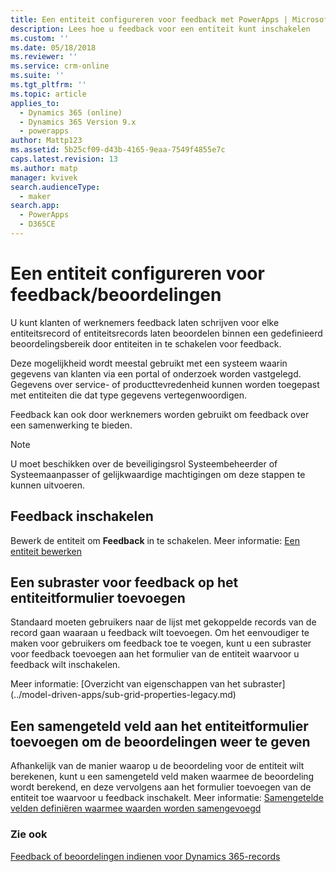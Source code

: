 ```yaml
---
title: Een entiteit configureren voor feedback met PowerApps | MicrosoftDocs
description: Lees hoe u feedback voor een entiteit kunt inschakelen
ms.custom: ''
ms.date: 05/18/2018
ms.reviewer: ''
ms.service: crm-online
ms.suite: ''
ms.tgt_pltfrm: ''
ms.topic: article
applies_to:
  - Dynamics 365 (online)
  - Dynamics 365 Version 9.x
  - powerapps
author: Mattp123
ms.assetid: 5b25cf09-d43b-4165-9eaa-7549f4855e7c
caps.latest.revision: 13
ms.author: matp
manager: kvivek
search.audienceType:
  - maker
search.app:
  - PowerApps
  - D365CE
---
```

# <a name="configure-an-entity-for-feedbackratings"></a>Een entiteit configureren voor feedback/beoordelingen

U kunt klanten of werknemers feedback laten schrijven voor elke entiteitsrecord of entiteitsrecords laten beoordelen binnen een gedefinieerd beoordelingsbereik door entiteiten in te schakelen voor feedback.  

Deze mogelijkheid wordt meestal gebruikt met een systeem waarin gegevens van klanten via een portal of onderzoek worden vastgelegd. Gegevens over service- of producttevredenheid kunnen worden toegepast met entiteiten die dat type gegevens vertegenwoordigen.

Feedback kan ook door werknemers worden gebruikt om feedback over een samenwerking te bieden.

> [!NOTE]
> U moet beschikken over de beveiligingsrol Systeembeheerder of Systeemaanpasser of gelijkwaardige machtigingen om deze stappen te kunnen uitvoeren.
  
## <a name="enable-feedback"></a>Feedback inschakelen  
  
Bewerk de entiteit om **Feedback** in te schakelen. Meer informatie: [Een entiteit bewerken](edit-entities.md)
  
## <a name="add-a-subgrid-for-feedback-on-the-entity-form"></a>Een subraster voor feedback op het entiteitformulier toevoegen  

Standaard moeten gebruikers naar de lijst met gekoppelde records van de record gaan waaraan u feedback wilt toevoegen. Om het eenvoudiger te maken voor gebruikers om feedback toe te voegen, kunt u een subraster voor feedback toevoegen aan het formulier van de entiteit waarvoor u feedback wilt inschakelen.  

<!-- This is the closest I could find to a topic about adding an subgrid to a form. --> Meer informatie:  [Overzicht van eigenschappen van het subraster](../model-driven-apps/sub-grid-properties-legacy.md)

## <a name="add-a-rollup-field--to-the-entity-form-to-show-the-ratings"></a>Een samengeteld veld aan het entiteitformulier toevoegen om de beoordelingen weer te geven  

Afhankelijk van de manier waarop u de beoordeling voor de entiteit wilt berekenen, kunt u een samengeteld veld maken waarmee de beoordeling wordt berekend, en deze vervolgens aan het formulier toevoegen van de entiteit toe waarvoor u feedback inschakelt. Meer informatie: [Samengetelde velden definiëren waarmee waarden worden samengevoegd](define-rollup-fields.md)
  
### <a name="see-also"></a>Zie ook  
 [Feedback of beoordelingen indienen voor Dynamics 365-records](/dynamics365/customer-engagement/basics/submit-feedback-ratings)
